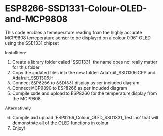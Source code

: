 # ESP8266-SSD1331-Colour-OLED-and-MCP9808

This code enables a temeperature reading from the highly accurate MCP9808 temeperature sensor
to be displayed on a colour 0.96" OLED using the SSD1331 chipset

Installtion:

1. Create a library folder called 'SSD1331' the name does not really matter for this folder
2. Copy the updated files into the new folder: Adafruit_SSD1306.CPP and Adafruit_SSD1306.H
3. Connect ESP8266 to SSD1331 display as per included diagram
4. Connect MCP9890 to ESP8266 as per included diagram
5. Compile code and upload to ESP8266 for the temperature display from the MCP9808

Alternatively

6. Compile and upload 'ESP8266_Colour_OLED_SSD1331_Test.ino' that will demonstrate all of the OLED functions in colour
7. Enjoy!
